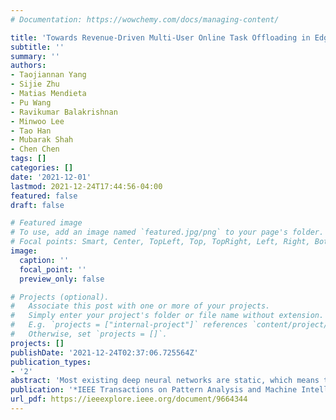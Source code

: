 ```yaml
---
# Documentation: https://wowchemy.com/docs/managing-content/

title: 'Towards Revenue-Driven Multi-User Online Task Offloading in Edge Computing'
subtitle: ''
summary: ''
authors:
- Taojiannan Yang
- Sijie Zhu
- Matias Mendieta
- Pu Wang
- Ravikumar Balakrishnan
- Minwoo Lee
- Tao Han
- Mubarak Shah
- Chen Chen
tags: []
categories: []
date: '2021-12-01'
lastmod: 2021-12-24T17:44:56-04:00
featured: false
draft: false

# Featured image
# To use, add an image named `featured.jpg/png` to your page's folder.
# Focal points: Smart, Center, TopLeft, Top, TopRight, Left, Right, BottomLeft, Bottom, BottomRight.
image:
  caption: ''
  focal_point: ''
  preview_only: false

# Projects (optional).
#   Associate this post with one or more of your projects.
#   Simply enter your project's folder or file name without extension.
#   E.g. `projects = ["internal-project"]` references `content/project/deep-learning/index.md`.
#   Otherwise, set `projects = []`.
projects: []
publishDate: '2021-12-24T02:37:06.725564Z'
publication_types:
- '2'
abstract: 'Most existing deep neural networks are static, which means they can only do inference at a fixed complexity. But the resource budget can vary substantially across different devices. Even on a single device, the affordable budget can change with different scenarios, and repeatedly training networks for each required budget would be incredibly expensive. Therefore, in this work, we propose a general method called MutualNet to train a single network that can run at a diverse set of resource constraints. Our method trains a cohort of model configurations with various network widths and input resolutions. This mutual learning scheme not only allows the model to run at different width-resolution configurations but also transfers the unique knowledge among these configurations, helping the model to learn stronger representations overall. MutualNet is a general training methodology that can be applied to various network structures (e.g., 2D networks: MobileNets, ResNet, 3D networks: SlowFast, X3D) and various tasks (e.g., image classification, object detection, segmentation, and action recognition), and is demonstrated to achieve consistent improvements on a variety of datasets. Since we only train the model once, it also greatly reduces the training cost compared to independently training several models.'
publication: '*IEEE Transactions on Pattern Analysis and Machine Intelligence (PAMI)*'
url_pdf: https://ieeexplore.ieee.org/document/9664344
---
```

